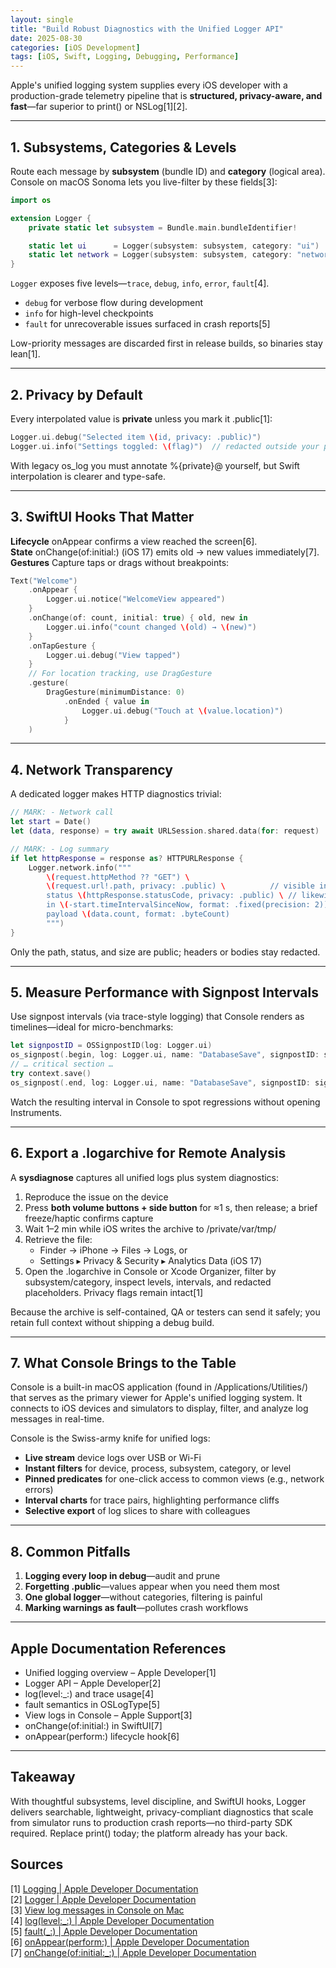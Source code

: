 ```yaml
---
layout: single
title: "Build Robust Diagnostics with the Unified Logger API"
date: 2025-08-30
categories: [iOS Development]
tags: [iOS, Swift, Logging, Debugging, Performance]
---
```


Apple's unified logging system supplies every iOS developer with a production-grade telemetry pipeline that is **structured, privacy-aware, and fast**—far superior to print() or NSLog[1][2].

---

## 1. Subsystems, Categories & Levels

Route each message by **subsystem** (bundle ID) and **category** (logical area). Console on macOS Sonoma lets you live-filter by these fields[3]:

```swift
import os

extension Logger {
    private static let subsystem = Bundle.main.bundleIdentifier!

    static let ui      = Logger(subsystem: subsystem, category: "ui")
    static let network = Logger(subsystem: subsystem, category: "network")
}
```

`Logger` exposes five levels—`trace`, `debug`, `info`, `error`, `fault`[4].

- `debug` for verbose flow during development
- `info` for high-level checkpoints
- `fault` for unrecoverable issues surfaced in crash reports[5]

Low-priority messages are discarded first in release builds, so binaries stay lean[1].

---

## 2. Privacy by Default

Every interpolated value is **private** unless you mark it .public[1]:

```swift
Logger.ui.debug("Selected item \(id, privacy: .public)")
Logger.ui.info("Settings toggled: \(flag)")  // redacted outside your process
```

With legacy os_log you must annotate %{private}@ yourself, but Swift interpolation is clearer and type-safe.

---

## 3. SwiftUI Hooks That Matter

**Lifecycle** onAppear confirms a view reached the screen[6].  
**State** onChange(of:initial:) (iOS 17) emits old → new values immediately[7].  
**Gestures** Capture taps or drags without breakpoints:

```swift
Text("Welcome")
    .onAppear { 
        Logger.ui.notice("WelcomeView appeared") 
    }
    .onChange(of: count, initial: true) { old, new in
        Logger.ui.info("count changed \(old) → \(new)")
    }
    .onTapGesture {
        Logger.ui.debug("View tapped")
    }
    // For location tracking, use DragGesture
    .gesture(
        DragGesture(minimumDistance: 0)
            .onEnded { value in
                Logger.ui.debug("Touch at \(value.location)")
            }
    )
```

---

## 4. Network Transparency

A dedicated logger makes HTTP diagnostics trivial:

```swift
// MARK: - Network call
let start = Date()
let (data, response) = try await URLSession.shared.data(for: request)

// MARK: - Log summary
if let httpResponse = response as? HTTPURLResponse {
    Logger.network.info("""
        \(request.httpMethod ?? "GET") \
        \(request.url!.path, privacy: .public) \          // visible in shared logs
        status \(httpResponse.statusCode, privacy: .public) \ // likewise
        in \(-start.timeIntervalSinceNow, format: .fixed(precision: 2)) s \
        payload \(data.count, format: .byteCount)
        """)
}
```

Only the path, status, and size are public; headers or bodies stay redacted.

---

## 5. Measure Performance with Signpost Intervals

Use signpost intervals (via trace-style logging) that Console renders as timelines—ideal for micro-benchmarks:

```swift
let signpostID = OSSignpostID(log: Logger.ui)
os_signpost(.begin, log: Logger.ui, name: "DatabaseSave", signpostID: signpostID)
// … critical section …
try context.save()
os_signpost(.end, log: Logger.ui, name: "DatabaseSave", signpostID: signpostID)
```

Watch the resulting interval in Console to spot regressions without opening Instruments.

---

## 6. Export a .logarchive for Remote Analysis

A **sysdiagnose** captures all unified logs plus system diagnostics:

1. Reproduce the issue on the device
2. Press **both volume buttons + side button** for ≈1 s, then release; a brief freeze/haptic confirms capture
3. Wait 1–2 min while iOS writes the archive to /private/var/tmp/
4. Retrieve the file:
   - Finder → iPhone → Files → Logs, or
   - Settings ▸ Privacy & Security ▸ Analytics Data (iOS 17)
5. Open the .logarchive in Console or Xcode Organizer, filter by subsystem/category, inspect levels, intervals, and redacted placeholders. Privacy flags remain intact[1]

Because the archive is self-contained, QA or testers can send it safely; you retain full context without shipping a debug build.

---

## 7. What Console Brings to the Table

Console is a built-in macOS application (found in /Applications/Utilities/) that serves as the primary viewer for Apple's unified logging system. It connects to iOS devices and simulators to display, filter, and analyze log messages in real-time.

Console is the Swiss-army knife for unified logs:

- **Live stream** device logs over USB or Wi-Fi
- **Instant filters** for device, process, subsystem, category, or level
- **Pinned predicates** for one-click access to common views (e.g., network errors)
- **Interval charts** for trace pairs, highlighting performance cliffs
- **Selective export** of log slices to share with colleagues

---

## 8. Common Pitfalls

1. **Logging every loop in debug**—audit and prune
2. **Forgetting .public**—values appear <private> when you need them most
3. **One global logger**—without categories, filtering is painful
4. **Marking warnings as fault**—pollutes crash workflows

---

## Apple Documentation References

- Unified logging overview – Apple Developer[1]
- Logger API – Apple Developer[2]
- log(level:_:) and trace usage[4]
- fault semantics in OSLogType[5]
- View logs in Console – Apple Support[3]
- onChange(of:initial:) in SwiftUI[7]
- onAppear(perform:) lifecycle hook[6]

---

## Takeaway

With thoughtful subsystems, level discipline, and SwiftUI hooks, Logger delivers searchable, lightweight, privacy-compliant diagnostics that scale from simulator runs to production crash reports—no third-party SDK required. Replace print() today; the platform already has your back.

## Sources

[1] [Logging | Apple Developer Documentation](https://developer.apple.com/documentation/os/logging)  
[2] [Logger | Apple Developer Documentation](https://developer.apple.com/documentation/os/logger)  
[3] [View log messages in Console on Mac](https://support.apple.com/en-in/guide/console/cnsl1012/mac)  
[4] [log(level:_:) | Apple Developer Documentation](https://developer.apple.com/documentation/os/logger/log(level:_:))  
[5] [fault(_:) | Apple Developer Documentation](https://developer.apple.com/documentation/os/logger/fault(_:))  
[6] [onAppear(perform:) | Apple Developer Documentation](https://developer.apple.com/documentation/swiftui/view/onappear(perform:))  
[7] [onChange(of:initial:_:) | Apple Developer Documentation](https://developer.apple.com/documentation/SwiftUI/View/onChange(of:initial:_:)-4psgg)